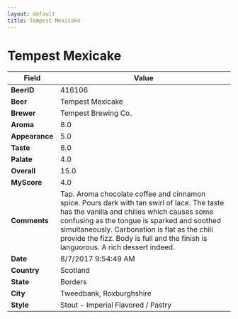 ```yaml
---
layout: default
title: Tempest Mexicake
---
```


# Tempest Mexicake

| Field         | Value     |
|---------------|-----------|
| **BeerID** | 416106 |
| **Beer** | Tempest Mexicake |
| **Brewer** | Tempest Brewing Co. |
| **Aroma** | 8.0 |
| **Appearance** | 5.0 |
| **Taste** | 8.0 |
| **Palate** | 4.0 |
| **Overall** | 15.0 |
| **MyScore** | 4.0 |
| **Comments** | Tap. Aroma chocolate coffee and cinnamon spice. Pours dark with tan swirl of lace. The taste has the vanilla and chilies which causes some confusing as the tongue is sparked and soothed simultaneously. Carbonation is flat as the chili provide the fizz. Body is full and the finish is languorous. A rich dessert indeed. |
| **Date** | 8/7/2017 9:54:49 AM |
| **Country** | Scotland |
| **State** | Borders |
| **City** | Tweedbank, Roxburghshire |
| **Style** | Stout - Imperial Flavored / Pastry |
